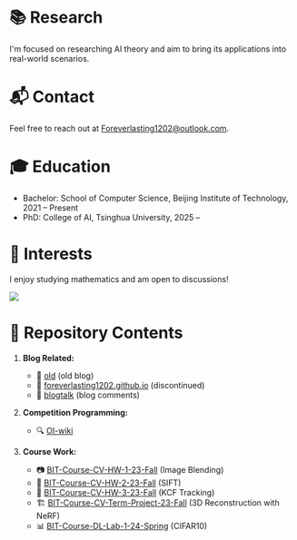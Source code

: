# 📚 Research

I'm focused on researching AI theory and aim to bring its applications into real-world scenarios.

# 📬 Contact

Feel free to reach out at Foreverlasting1202@outlook.com.

# 🎓 Education

- Bachelor: School of Computer Science, Beijing Institute of Technology, 2021 – Present
- PhD: College of AI, Tsinghua University, 2025 – 

# 📖 Interests

I enjoy studying mathematics and am open to discussions!

[![](https://cfrating.baoshuo.dev/rating?username=foreverlasting)](https://codeforces.com/profile/foreverlasting)

# 📂 Repository Contents

1. **Blog Related:**
   - 📝 [old](https://github.com/foreverlasting1202/old) (old blog)
   - 🚫 [foreverlasting1202.github.io](https://github.com/foreverlasting1202/foreverlasting1202.github.io) (discontinued)
   - 💬 [blogtalk](https://github.com/foreverlasting1202/blogtalk) (blog comments)

2. **Competition Programming:**
   - 🔍 [OI-wiki](https://github.com/foreverlasting1202/OI-wiki)

3. **Course Work:**
   - 📷 [BIT-Course-CV-HW-1-23-Fall](https://github.com/foreverlasting1202/BIT-Course-CV-HW-1-23-Fall) (Image Blending)
   - 📸 [BIT-Course-CV-HW-2-23-Fall](https://github.com/foreverlasting1202/BIT-Course-CV-HW-2-23-Fall) (SIFT)
   - 🎥 [BIT-Course-CV-HW-3-23-Fall](https://github.com/foreverlasting1202/BIT-Course-CV-HW-3-23-Fall) (KCF Tracking)
   - 🏗️ [BIT-Course-CV-Term-Project-23-Fall](https://github.com/foreverlasting1202/BIT-Course-CV-Term-Project-23-Fall) (3D Reconstruction with NeRF)
   - 📊 [BIT-Course-DL-Lab-1-24-Spring](https://github.com/foreverlasting1202/BIT-Course-DL-Lab-1-24-Spring) (CIFAR10)

<!--
**foreverlasting1202/foreverlasting1202** is a ✨ _special_ ✨ repository because its `README.md` (this file) appears on your GitHub profile.

Here are some ideas to get you started:

- 🔭 I’m currently working on ...
- 🌱 I’m currently learning ...
- 👯 I’m looking to collaborate on ...
- 🤔 I’m looking for help with ...
- 💬 Ask me about ...
- 📫 How to reach me: ...
- 😄 Pronouns: ...
- ⚡ Fun fact: ...
-->
